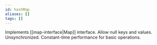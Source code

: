 ```yaml
---
id: hashMap
aliases: []
tags: []
---
```


Implements [[map-interface|Map]] interface.
Allow null keys and values.
Unsynchronized.
Constant-time performance for basic operations.
